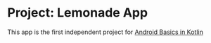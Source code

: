 Project: Lemonade App 
=====================

This app is the first independent project for [Android Basics in Kotlin](https://developer.android.com/courses/android-basics-kotlin/course)
